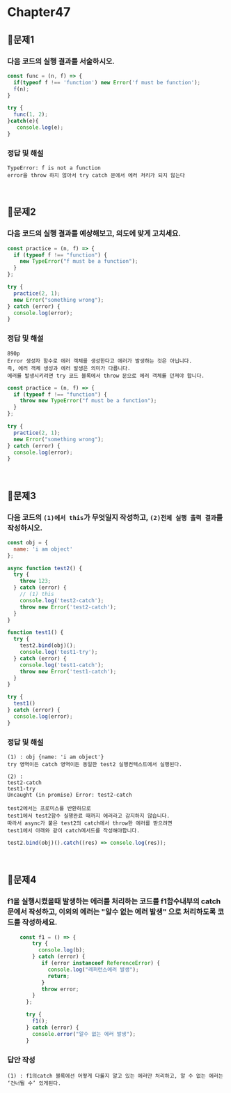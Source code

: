# Chapter47
## 📌문제1
### 다음 코드의 실행 결과를 서술하시오.
```js
const func = (n, f) => {
  if(typeof f !== 'function') new Error('f must be function');
  f(n);
}

try {
  func(1, 2);
}catch(e){
   console.log(e);
}
```
### 정답 및 해설
```
TypeError: f is not a function
error을 throw 하지 않아서 try catch 문에서 에러 처리가 되지 않는다
```

<br>

## 📌문제2

### 다음 코드의 실행 결과를 예상해보고, 의도에 맞게 고치세요.

```js
const practice = (n, f) => {
  if (typeof f !== "function") {
    new TypeError("f must be a function");
  }
};

try {
  practice(2, 1);
  new Error("something wrong");
} catch (error) {
  console.log(error);
}
```

### 정답 및 해설
```
890p
Error 생성자 함수로 에러 객체를 생성한다고 에러가 발생하는 것은 아닙니다.
즉, 에러 객체 생성과 에러 발생은 의미가 다릅니다.
에러를 발생시키려면 try 코드 블록에서 throw 문으로 에러 객체를 던져야 합니다.
```
```js
const practice = (n, f) => {
  if (typeof f !== "function") {
    throw new TypeError("f must be a function");
  }
};

try {
  practice(2, 1);
  new Error("something wrong");
} catch (error) {
  console.log(error);
}
```

<br>

## 📌문제3
### 다음 코드의 `(1)에서 this`가 무엇일지 작성하고, `(2)전체 실행 출력 결과`를 작성하시오.
```js
const obj = {
  name: 'i am object'
};

async function test2() {
  try {
    throw 123;
  } catch (error) {
    // (1) this
    console.log('test2-catch');
    throw new Error('test2-catch');
  }
}

function test1() {
  try {
    test2.bind(obj)();
    console.log('test1-try');
  } catch (error) {
    console.log('test1-catch');
    throw new Error('test1-catch');
  }
}

try {
  test1()
} catch (error) {
  console.log(error);
}
```
### 정답 및 해설
```
(1) : obj {name: 'i am object'}
try 영역이든 catch 영역이든 동일한 test2 실행컨텍스트에서 실행된다.

(2) : 
test2-catch
test1-try
Uncaught (in promise) Error: test2-catch

test2에서는 프로미스를 반환하므로
test1에서 test2함수 실행완료 때까지 에러라고 감지하지 않습니다.
따라서 async가 붙은 test2의 catch에서 throw한 에러를 받으려면
test1에서 아래와 같이 catch메서드를 작성해야합니다.
```
```js
test2.bind(obj)().catch((res) => console.log(res));
```

<br>

## 📌문제4
### f1을 실행시켰을때 발생하는 에러를 처리하는 코드를 f1함수내부의 catch문에서 작성하고, 이외의 에러는 "알수 없는 에러 발생" 으로 처리하도록 코드를 작성하세요.
```js
    const f1 = () => {
        try {
          console.log(b);
        } catch (error) {
           if (error instanceof ReferenceError) {
             console.log("레퍼런스에러 발생");
             return;
           }
           throw error;
        }
      };

      try {
        f1();
      } catch (error) {
        console.error("알수 없는 에러 발생");
      }
```
### 답안 작성
```
(1) : f1의catch 블록에선 어떻게 다룰지 알고 있는 에러만 처리하고, 알 수 없는 에러는 ‘건너뛸 수’ 있게된다.
```

<br>

